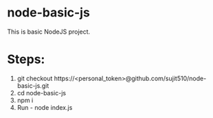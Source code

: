 # node-basic-js

This is basic NodeJS project.

# Steps:
1. git checkout https://<personal_token>@github.com/sujit510/node-basic-js.git
2. cd node-basic-js
5. npm i
9. Run - node index.js
